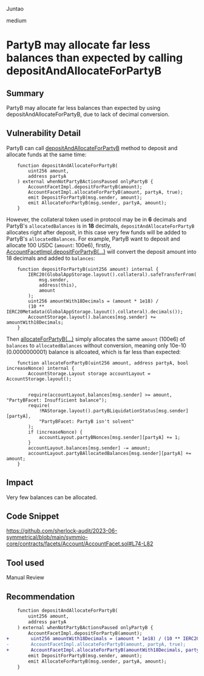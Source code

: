 Juntao

medium

# PartyB may allocate far less balances than expected by calling depositAndAllocateForPartyB

## Summary

PartyB may allocate far less balances than expected by using depositAndAllocateForPartyB, due to lack of decimal conversion.

## Vulnerability Detail

PartyB can call [depositAndAllocateForPartyB](https://github.com/sherlock-audit/2023-06-symmetrical/blob/main/symmio-core/contracts/facets/Account/AccountFacet.sol#L74-L82) method to deposit and allocate funds at the same time:
```solidity
    function depositAndAllocateForPartyB(
        uint256 amount,
        address partyA
    ) external whenNotPartyBActionsPaused onlyPartyB {
        AccountFacetImpl.depositForPartyB(amount);
        AccountFacetImpl.allocateForPartyB(amount, partyA, true);
        emit DepositForPartyB(msg.sender, amount);
        emit AllocateForPartyB(msg.sender, partyA, amount);
    }
```
However, the collateral token used in protocol may be in **6** decimals and PartyB's `allocatedBalances` is in **18** decimals, `depositAndAllocateForPartyB` allocates right after deposit, in this case very few funds will be added to PartyB's `allocatedBalances`.
For example, PartyB want to deposit and allocate 100 USDC (`amount`: 100e6), firstly, [AccountFacetImpl.depositForPartyB(...)](https://github.com/sherlock-audit/2023-06-symmetrical/blob/main/symmio-core/contracts/facets/Account/AccountFacetImpl.sol#L108) will convert the deposit amount into 18 decimals and added to `balances`:
```solidity
    function depositForPartyB(uint256 amount) internal {
        IERC20(GlobalAppStorage.layout().collateral).safeTransferFrom(
            msg.sender,
            address(this),
            amount
        );
        uint256 amountWith18Decimals = (amount * 1e18) /
        (10 ** IERC20Metadata(GlobalAppStorage.layout().collateral).decimals());
        AccountStorage.layout().balances[msg.sender] += amountWith18Decimals;
    }
```
Then [allocateForPartyB(...)](https://github.com/sherlock-audit/2023-06-symmetrical/blob/main/symmio-core/contracts/facets/Account/AccountFacetImpl.sol#L119-L132) simply allocates the same `amount` (100e6) of `balances` to `allocatedBalances` without conversion, meaning only 10e-10 (0.0000000001) balance is allcoated, which is far less than expected:
```solidity
    function allocateForPartyB(uint256 amount, address partyA, bool increaseNonce) internal {
        AccountStorage.Layout storage accountLayout = AccountStorage.layout();


        require(accountLayout.balances[msg.sender] >= amount, "PartyBFacet: Insufficient balance");
        require(
            !MAStorage.layout().partyBLiquidationStatus[msg.sender][partyA],
            "PartyBFacet: PartyB isn't solvent"
        );
        if (increaseNonce) {
            accountLayout.partyBNonces[msg.sender][partyA] += 1;
        }
        accountLayout.balances[msg.sender] -= amount;
        accountLayout.partyBAllocatedBalances[msg.sender][partyA] += amount;
    }
```

## Impact

Very few balances can be allocated.

## Code Snippet

https://github.com/sherlock-audit/2023-06-symmetrical/blob/main/symmio-core/contracts/facets/Account/AccountFacet.sol#L74-L82

## Tool used

Manual Review

## Recommendation

```diff
    function depositAndAllocateForPartyB(
        uint256 amount,
        address partyA
    ) external whenNotPartyBActionsPaused onlyPartyB {
        AccountFacetImpl.depositForPartyB(amount);
+        uint256 amountWith18Decimals = (amount * 1e18) / (10 ** IERC20Metadata(GlobalAppStorage.layout().collateral).decimals());
-        AccountFacetImpl.allocateForPartyB(amount, partyA, true);
+        AccountFacetImpl.allocateForPartyB(amountWith18Decimals, partyA, true);
        emit DepositForPartyB(msg.sender, amount);
        emit AllocateForPartyB(msg.sender, partyA, amount);
    }
```
